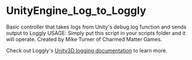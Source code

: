 # UnityEngine_Log_to_Loggly
Basic controller that takes logs from Unity's debug.log function and sends output to Loggly
USAGE: Simply put this script in your scripts folder and it will operate.
Created by Mike Turner of Charmed Matter Games.

Check out Loggly's [Unity3D logging documentation](https://www.loggly.com/docs/unity-3d/) to learn more.
